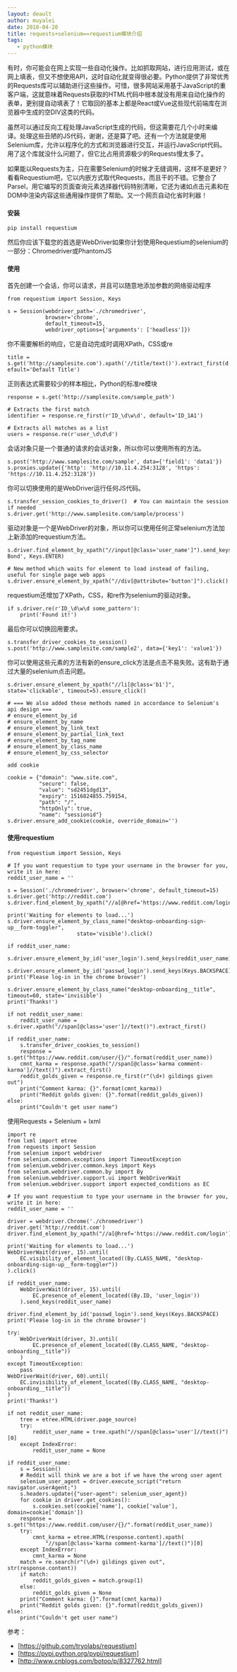 ```yaml
---
layout: deault
author: muyalei
date: 2018-04-20
title: requests+selenium==requestium模块介绍
tags:
   - python模块
---
```


有时，你可能会在网上实现一些自动化操作。比如抓取网站，进行应用测试，或在网上填表，但又不想使用API，这时自动化就变得很必要。Python提供了非常优秀的Requests库可以辅助进行这些操作。可惜，很多网站采用基于JavaScript的重客户端，这就意味着Requests获取的HTML代码中根本就没有用来自动化操作的表单，更别提自动填表了！它取回的基本上都是React或Vue这些现代前端库在浏览器中生成的空DIV这类的代码。

虽然可以通过反向工程处理JavaScript生成的代码，但这需要花几个小时来编译。处理这些丑陋的JS代码，谢谢，还是算了吧。还有一个方法就是使用Selenium库，允许以程序化的方式和浏览器进行交互，并运行JavaScript代码。用了这个库就没什么问题了，但它比占用资源极少的Requests慢太多了。

如果能以Requests为主，只在需要Selenium的时候才无缝调用，这样不是更好？看看Requestium吧，它以内嵌方式取代Requests，而且干的不错。它整合了Parsel，用它编写的页面查询元素选择器代码特别清晰，它还为诸如点击元素和在DOM中渲染内容这些通用操作提供了帮助。又一个网页自动化省时利器！

#### 安装

`pip install requestium`

然后你应该下载您的首选是WebDriver如果你计划使用Requestium的selenium的一部分：Chromedriver或PhantomJS

#### 使用

首先创建一个会话，你可以请求，并且可以随意地添加参数的网络驱动程序
```
from requestium import Session, Keys

s = Session(webdriver_path='./chromedriver',
            browser='chrome',
            default_timeout=15,
            webdriver_options={'arguments': ['headless']})
```

你不需要解析的响应，它是自动完成时调用XPath，CSS或re

`title = s.get('http://samplesite.com').xpath('//title/text()').extract_first(default='Default Title')`

正则表达式需要较少的样本相比，Python的标准re模块
```
response = s.get('http://samplesite.com/sample_path')

# Extracts the first match
identifier = response.re_first(r'ID_\d\w\d', default='ID_1A1')

# Extracts all matches as a list
users = response.re(r'user_\d\d\d')
```

会话对象只是一个普通的请求的会话对象，所以你可以使用所有的方法。
```
s.post('http://www.samplesite.com/sample', data={'field1': 'data1'})
s.proxies.update({'http': 'http://10.11.4.254:3128', 'https': 'https://10.11.4.252:3128'})
```
你可以切换使用的是WebDriver运行任何JS代码。
```
s.transfer_session_cookies_to_driver()  # You can maintain the session if needed
s.driver.get('http://www.samplesite.com/sample/process')
```
驱动对象是一个是WebDriver的对象，所以你可以使用任何正常selenium方法加上新添加的requestium方法。
```
s.driver.find_element_by_xpath("//input[@class='user_name']").send_keys('James Bond', Keys.ENTER)

# New method which waits for element to load instead of failing, useful for single page web apps
s.driver.ensure_element_by_xpath("//div[@attribute='button']").click()
```
requestium还增加了XPath，CSS，和re作为selenium的驱动对象。
```
if s.driver.re(r'ID_\d\w\d some_pattern'):
    print('Found it!')
```
最后你可以切换回用要求。
```
s.transfer_driver_cookies_to_session()
s.post('http://www.samplesite.com/sample2', data={'key1': 'value1'})
```
你可以使用这些元素的方法有新的ensure_click方法是点击不易失败。这有助于通过大量的selenium点击问题。
```
s.driver.ensure_element_by_xpath("//li[@class='b1']", state='clickable', timeout=5).ensure_click()

# === We also added these methods named in accordance to Selenium's api design ===
# ensure_element_by_id
# ensure_element_by_name
# ensure_element_by_link_text
# ensure_element_by_partial_link_text
# ensure_element_by_tag_name
# ensure_element_by_class_name
# ensure_element_by_css_selector

add cookie

cookie = {"domain": "www.site.com",
          "secure": false,
          "value": "sd2451dgd13",
          "expiry": 1516824855.759154,
          "path": "/",
          "httpOnly": true,
          "name": "sessionid"}
s.driver.ensure_add_cookie(cookie, override_domain='')
```
#### 使用requestium
```
from requestium import Session, Keys

# If you want requestium to type your username in the browser for you, write it in here:
reddit_user_name = ''

s = Session('./chromedriver', browser='chrome', default_timeout=15)
s.driver.get('http://reddit.com')
s.driver.find_element_by_xpath("//a[@href='https://www.reddit.com/login']").click()

print('Waiting for elements to load...')
s.driver.ensure_element_by_class_name("desktop-onboarding-sign-up__form-toggler",
                      state='visible').click()

if reddit_user_name:
    s.driver.ensure_element_by_id('user_login').send_keys(reddit_user_name)
    s.driver.ensure_element_by_id('passwd_login').send_keys(Keys.BACKSPACE)
print('Please log-in in the chrome browser')

s.driver.ensure_element_by_class_name("desktop-onboarding__title", timeout=60, state='invisible')
print('Thanks!')

if not reddit_user_name:
    reddit_user_name = s.driver.xpath("//span[@class='user']//text()").extract_first()

if reddit_user_name:
    s.transfer_driver_cookies_to_session()
    response = s.get("https://www.reddit.com/user/{}/".format(reddit_user_name))
    cmnt_karma = response.xpath("//span[@class='karma comment-karma']//text()").extract_first()
    reddit_golds_given = response.re_first(r"(\d+) gildings given out")
    print("Comment karma: {}".format(cmnt_karma))
    print("Reddit golds given: {}".format(reddit_golds_given))
else:
    print("Couldn't get user name")
```
使用Requests + Selenium + lxml
```
import re
from lxml import etree
from requests import Session
from selenium import webdriver
from selenium.common.exceptions import TimeoutException
from selenium.webdriver.common.keys import Keys
from selenium.webdriver.common.by import By
from selenium.webdriver.support.ui import WebDriverWait
from selenium.webdriver.support import expected_conditions as EC

# If you want requestium to type your username in the browser for you, write it in here:
reddit_user_name = ''

driver = webdriver.Chrome('./chromedriver')
driver.get('http://reddit.com')
driver.find_element_by_xpath("//a[@href='https://www.reddit.com/login']").click()

print('Waiting for elements to load...')
WebDriverWait(driver, 15).until(
    EC.visibility_of_element_located((By.CLASS_NAME, "desktop-onboarding-sign-up__form-toggler"))
).click()

if reddit_user_name:
    WebDriverWait(driver, 15).until(
        EC.presence_of_element_located((By.ID, 'user_login'))
    ).send_keys(reddit_user_name)
    driver.find_element_by_id('passwd_login').send_keys(Keys.BACKSPACE)
print('Please log-in in the chrome browser')

try:
    WebDriverWait(driver, 3).until(
        EC.presence_of_element_located((By.CLASS_NAME, "desktop-onboarding__title"))
    )
except TimeoutException:
    pass
WebDriverWait(driver, 60).until(
    EC.invisibility_of_element_located((By.CLASS_NAME, "desktop-onboarding__title"))
)
print('Thanks!')

if not reddit_user_name:
    tree = etree.HTML(driver.page_source)
    try:
        reddit_user_name = tree.xpath("//span[@class='user']//text()")[0]
    except IndexError:
        reddit_user_name = None

if reddit_user_name:
    s = Session()
    # Reddit will think we are a bot if we have the wrong user agent
    selenium_user_agent = driver.execute_script("return navigator.userAgent;")
    s.headers.update({"user-agent": selenium_user_agent})
    for cookie in driver.get_cookies():
        s.cookies.set(cookie['name'], cookie['value'], domain=cookie['domain'])
    response = s.get("https://www.reddit.com/user/{}/".format(reddit_user_name))
    try:
        cmnt_karma = etree.HTML(response.content).xpath(
            "//span[@class='karma comment-karma']//text()")[0]
    except IndexError:
        cmnt_karma = None
    match = re.search(r"(\d+) gildings given out", str(response.content))
    if match:
        reddit_golds_given = match.group(1)
    else:
        reddit_golds_given = None
    print("Comment karma: {}".format(cmnt_karma))
    print("Reddit golds given: {}".format(reddit_golds_given))
else:
    print("Couldn't get user name")
```

参考：
- [https://github.com/tryolabs/requestium] 
- [https://pypi.python.org/pypi/requestium] 
- [http://www.cnblogs.com/botoo/p/8327762.html]
